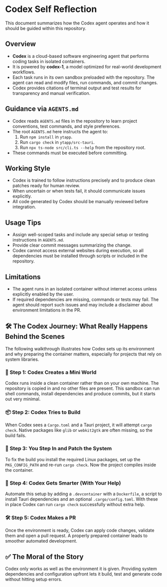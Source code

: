# Codex Self Reflection

This document summarizes how the Codex agent operates and how it should be guided within this repository.

## Overview
- **Codex** is a cloud-based software engineering agent that performs coding tasks in isolated containers.
- It is powered by **codex-1**, a model optimized for real-world development workflows.
- Each task runs in its own sandbox preloaded with the repository. The agent can read and modify files, run commands, and commit changes.
- Codex provides citations of terminal output and test results for transparency and manual verification.

## Guidance via `AGENTS.md`
- Codex reads `AGENTS.md` files in the repository to learn project conventions, test commands, and style preferences.
- The root `AGENTS.md` here instructs the agent to:
  1. Run `npm install` in `ytapp`.
  2. Run `cargo check` in `ytapp/src-tauri`.
  3. Run `npx ts-node src/cli.ts --help` from the repository root.
- These commands must be executed before committing.

## Working Style
- Codex is trained to follow instructions precisely and to produce clean patches ready for human review.
- When uncertain or when tests fail, it should communicate issues explicitly.
- All code generated by Codex should be manually reviewed before integration.

## Usage Tips
- Assign well-scoped tasks and include any special setup or testing instructions in `AGENTS.md`.
- Provide clear commit messages summarizing the change.
- Codex cannot access external websites during execution, so all dependencies must be installed through scripts or included in the repository.


## Limitations
- The agent runs in an isolated container without internet access unless explicitly enabled by the user.
- If required dependencies are missing, commands or tests may fail. The agent should report such issues and may include a disclaimer about environment limitations in the PR.

## 🛠️ The Codex Journey: What Really Happens Behind the Scenes

The following walkthrough illustrates how Codex sets up its environment and why
preparing the container matters, especially for projects that rely on system
libraries.

### 🧱 Step 1: Codex Creates a Mini World

Codex runs inside a clean container rather than on your own machine. The
repository is copied in and no other files are present. This sandbox can run
shell commands, install dependencies and produce commits, but it starts out very
minimal.

### 📦 Step 2: Codex Tries to Build

When Codex sees a `Cargo.toml` and a Tauri project, it will attempt
`cargo check`. Native packages like `glib` or `webkit2gtk` are often missing, so
the build fails.

### 🧩 Step 3: You Step In and Patch the System

To fix the build you install the required Linux packages, set up the
`PKG_CONFIG_PATH` and re-run `cargo check`. Now the project compiles inside the
container.

### 🧠 Step 4: Codex Gets Smarter (With Your Help)

Automate this setup by adding a `.devcontainer` with a `Dockerfile`, a script to
install Tauri dependencies and an optional `.cargo/config.toml`. With these in
place Codex can run `cargo check` successfully without extra help.

### 🛠️ Step 5: Codex Makes a PR

Once the environment is ready, Codex can apply code changes, validate them and
open a pull request. A properly prepared container leads to smoother automated
development.

## ✅ The Moral of the Story

Codex only works as well as the environment it is given. Providing system
dependencies and configuration upfront lets it build, test and generate code
without hitting setup errors.
